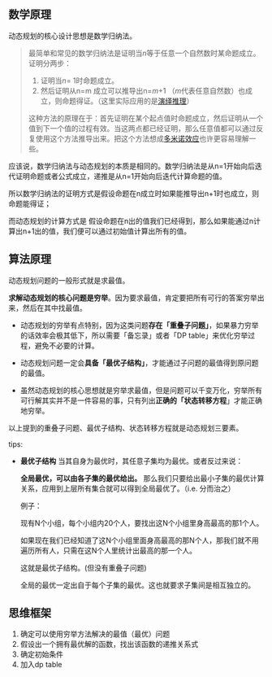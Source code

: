 ## 数学原理

动态规划的核心设计思想是数学归纳法。

>最简单和常见的数学归纳法是证明当*n*等于任意一个自然数时某命题成立。证明分两步：
>
>1. 证明当*n*= 1时命题成立。
>2. 然后证明从n=m 成立可以推导出n=*m*+1 （*m*代表任意自然数）也成立，则命题得证。（这里实际应用的是[演绎推理](https://baike.baidu.com/item/演绎推理)）
>
>这种方法的原理在于：首先证明在某个起点值时命题成立，然后证明从一个值到下一个值的过程有效。当这两点都已经证明，那么任意值都可以通过反复使用这个方法推导出来。把这个方法想成[多米诺效应](https://baike.baidu.com/item/多米诺效应)也许更容易理解一些。

应该说，数学归纳法与动态规划的本质是相同的。数学归纳法是从n=1开始向后迭代证明命题或者公式成立，递推是从n=1开始向后迭代计算命题的值。

所以数学归纳法的证明方式是假设命题在n成立时如果能推导出n+1时也成立，则命题能得证；

而动态规划的计算方式是 假设命题在n出的值我们已经得到，那么如果能通过n计算出n+1出的值，我们便可以通过初始值计算出所有的值。



## 算法原理

动态规划问题的一般形式就是求最值。

**求解动态规划的核心问题是穷举**。因为要求最值，肯定要把所有可行的答案穷举出来，然后在其中找最值。

* 动态规划的穷举有点特别，因为这类问题**存在「重叠子问题」**，如果暴力穷举的话效率会极其低下，所以需要「备忘录」或者「DP table」来优化穷举过程，避免不必要的计算。

* 动态规划问题一定会**具备「最优子结构」**，才能通过子问题的最值得到原问题的最值。

* 虽然动态规划的核心思想就是穷举求最值，但是问题可以千变万化，穷举所有可行解其实并不是一件容易的事，只有列出**正确的「状态转移方程**」才能正确地穷举。

以上提到的重叠子问题、最优子结构、状态转移方程就是动态规划三要素。

tips:

* **最优子结构**
  当其自身为最优时，其任意子集均为最优。或者反过来说：

  **全局最优，可以由各子集的最优给出。**  那么我们只要给出最小子集的最优计算关系，应用到上层所有集合就可以得到全局最优了。（i.e. 分而治之）

  例子： 

  现有N个小组，每个小组内20个人，要找出这N个小组里身高最高的那1个人。

  如果现在我们已经知道了这N个小组里面身高最高的那N个人，那我们就不用遍历所有人，只需在这N个人里统计出最高的那一个人。

  这就是最优子结构。(但没有重叠子问题)

  全局的最优一定出自于每个子集的最优。这也就要求子集间是相互独立的。



## 思维框架

1. 确定可以使用穷举方法解决的最值（最优）问题
2. 假设出一个拥有最优解的函数，找出该函数的递推关系式
3. 确定初始条件
4. 加入dp table